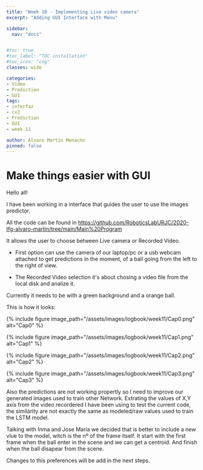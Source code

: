 ```yaml
---
title: "Week 10 - Implementing Live video camera"
excerpt: "Adding GUI Interface with Menu"

sidebar:
  nav: "docs"


#toc: true
#toc_label: "TOC installation"
#toc_icon: "cog"
classes: wide

categories:
- Video
- Prediction
- GUI
tags:
- interfaz
- cv2
- Prediction
- GUI
- week 11

author: Álvaro Martín Menacho
pinned: false
---
```


# Make things easier with GUI

Hello all!

I have been working in a interface that guides the user to use the images predictor.

All the code can be found in https://github.com/RoboticsLabURJC/2020-tfg-alvaro-martin/tree/main/Main%20Program

It allows the user to choose between Live camera or Recorded Video.

  - First option can use the camera of our laptop/pc or a usb webcam attached to
    get predictions in the moment, of a ball going from the left to the right of view.

  - The Recorded Video selection it's about chosing a video file from the local disk
    and analize it.

Currently it needs to be with a green background and a orange ball.

This is how it looks:

{% include figure image_path="/assets/images/logbook/week11/Cap0.png" alt="Cap0" %}

{% include figure image_path="/assets/images/logbook/week11/Cap1.png" alt="Cap1" %}

{% include figure image_path="/assets/images/logbook/week11/Cap2.png" alt="Cap2" %}

{% include figure image_path="/assets/images/logbook/week11/Cap3.png" alt="Cap3" %}

Also the predictions are not working propertly so I need to improve our generated images used to train other Network.
Extrating the values of X,Y axis from the video recordered I have been using to test the current code, the similarity are not exactly the same as modeled/raw values used to train the LSTM model.

Talking with Inma and Jose María we decided that is better to include a new vlue to the model, witch is the nº of the frame itself.
It start with the first frame when the ball enter in the scene and we can get a centroid.
And finish when the ball disapear from the scene.


Changes to this preferences will be add in the next steps.
